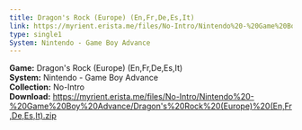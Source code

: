 ```yaml
---
title: Dragon's Rock (Europe) (En,Fr,De,Es,It)
link: https://myrient.erista.me/files/No-Intro/Nintendo%20-%20Game%20Boy%20Advance/Dragon's%20Rock%20(Europe)%20(En,Fr,De,Es,It).zip
type: single1
System: Nintendo - Game Boy Advance
---
```

<b>Game:</b> Dragon's Rock (Europe) (En,Fr,De,Es,It)<br>
<b>System:</b> Nintendo - Game Boy Advance<br>
<b>Collection:</b> No-Intro<br>
<b>Download:</b> https://myrient.erista.me/files/No-Intro/Nintendo%20-%20Game%20Boy%20Advance/Dragon's%20Rock%20(Europe)%20(En,Fr,De,Es,It).zip